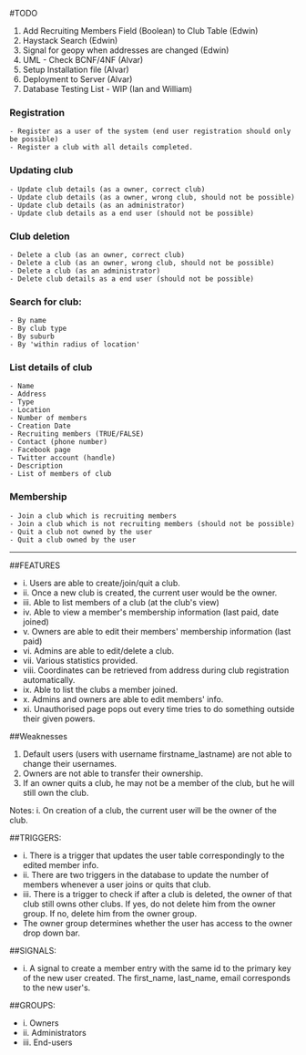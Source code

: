 #TODO
1. Add Recruiting Members Field (Boolean) to Club Table (Edwin)
2. Haystack Search (Edwin)
3. Signal for geopy when addresses are changed (Edwin)
4. UML - Check BCNF/4NF (Alvar)
5. Setup Installation file (Alvar)
6. Deployment to Server (Alvar)
7. Database Testing List - WIP (Ian and William)

### Registration
	- Register as a user of the system (end user registration should only be possible)
	- Register a club with all details completed.

### Updating club
	- Update club details (as a owner, correct club)
	- Update club details (as a owner, wrong club, should not be possible)
	- Update club details (as an administrator)
	- Update club details as a end user (should not be possible)

### Club deletion
	- Delete a club (as an owner, correct club)
	- Delete a club (as an owner, wrong club, should not be possible)
	- Delete a club (as an administrator)
	- Delete club details as a end user (should not be possible)

### Search for club:
	- By name
	- By club type
	- By suburb
	- By 'within radius of location'
	
### List details of club
	- Name
	- Address
	- Type
	- Location
	- Number of members
	- Creation Date
	- Recruiting members (TRUE/FALSE)
	- Contact (phone number)
	- Facebook page
	- Twitter account (handle)
	- Description
	- List of members of club

### Membership
	- Join a club which is recruiting members
	- Join a club which is not recruiting members (should not be possible)
	- Quit a club not owned by the user
	- Quit a club owned by the user
---

##FEATURES
* i. Users are able to create/join/quit a club.
* ii. Once a new club is created, the current user would be the owner.
* iii. Able to list members of a club (at the club's view)
* iv. Able to view a member's membership information (last paid, date joined)
* v. Owners are able to edit their members' membership information (last paid)
* vi. Admins are able to edit/delete a club.
* vii. Various statistics provided.
* viii. Coordinates can be retrieved from address during club registration automatically.
* ix. Able to list the clubs a member joined.
* x. Admins and owners are able to edit members' info.
* xi. Unauthorised page pops out every time tries to do something outside their given powers.

##Weaknesses
1. Default users (users with username firstname_lastname) are not able to change their usernames.
2. Owners are not able to transfer their ownership.
3. If an owner quits a club, he may not be a member of the club, but he will still own the club.

Notes:
i. On creation of a club, the current user will be the owner of the club.

##TRIGGERS:
* i. There is a trigger that updates the user table correspondingly to the edited member info.
* ii. There are two triggers in the database to update the number of members whenever a user joins or quits that club.
* iii. There is a trigger to check if after a club is deleted, the owner of that club still owns other clubs. If yes, do not delete him from the owner group. If no, delete him from the owner group. 
* The owner group determines whether the user has access to the owner drop down bar. 

##SIGNALS:
* i. A signal to create a member entry with the same id to the primary key of the new user created. The first_name, last_name, email corresponds to the new user's.

##GROUPS:
* i. Owners
* ii. Administrators
* iii. End-users

